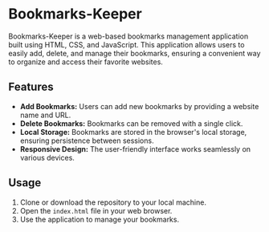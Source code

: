 # Bookmarks-Keeper

Bookmarks-Keeper is a web-based bookmarks management application built using HTML, CSS, and JavaScript. This application allows users to easily add, delete, and manage their bookmarks, ensuring a convenient way to organize and access their favorite websites.

## Features

- **Add Bookmarks:** Users can add new bookmarks by providing a website name and URL.
- **Delete Bookmarks:** Bookmarks can be removed with a single click.
- **Local Storage:** Bookmarks are stored in the browser's local storage, ensuring persistence between sessions.
- **Responsive Design:** The user-friendly interface works seamlessly on various devices.

## Usage

1. Clone or download the repository to your local machine.
2. Open the `index.html` file in your web browser.
3. Use the application to manage your bookmarks.
